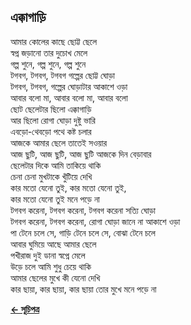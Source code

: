 ## এক্কাগাড়ি

আমার কোলের কাছে ছোট্ট ছেলে<br>
স্বপ্ন জড়ানো তার দুচোখ মেলে<br>
গল্প শুনে, গল্প শুনে, গল্প শুনে<br>
টগবগ, টগবগ, টগবগ গল্পের ছোট্ট ঘোড়া<br>
টগবগ, টগবগ, গল্পের ঘোড়াটার আকাশে ওড়া<br>
আবার বলো মা, আবার বলো মা, আবার বলো<br>
‌ছোট ছেলেটার ছিলো এক্কাগাড়ি<br>
আর ছিলো রোগা ঘোড়া দুষ্টু ভারি<br>
এবড়ো-থেবড়ো পথে কষ্ট চলার<br>
আজকে আমার ছেলে তাতেই সওয়ার<br>
আজ ছুটি, আজ ছুটি, আজ ছুটি আজকে দিন বেড়াবার<br>
ছেলেটার দিকে আমি তাকিয়ে থাকি<br>
চেনা চেনা মুখটাকে খুঁটিয়ে দেখি<br>
কার মতো যেনো তুই, কার মতো যেনো তুই,<br>
কার মতো যেনো তুই মনে পড়ে না<br>
টগবগ করেনা, টগবগ করেনা, টগবগ করেনা সত্যি ঘোড়া<br>
টগবগ করেনা, টগবগ করেনা, রোগা ঘোড়া জানে না আকাশে ওড়া<br>
পা টেনে চলে সে, গাড়ি টেনে চলে সে, বোঝা টেনে চলে<br>
আবার ঘুমিয়ে আছে আমার ছেলে<br>
পখীরাজ দুই ডানা স্বপ্নে মেলে<br>
উড়ে চলে আমি শুধু চেয়ে থাকি<br>
আমার ছেলের মুখে কী যেনো দেখি<br>
কার ছায়া, কার ছায়া, কার ছায়া তোর মুখে মনে পড়ে না<br>

**[← সূচিপত্র](../readme.md)**
